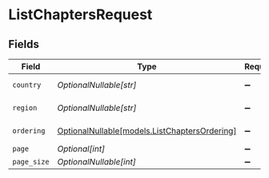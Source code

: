 # ListChaptersRequest


## Fields

| Field                                                                              | Type                                                                               | Required                                                                           | Description                                                                        |
| ---------------------------------------------------------------------------------- | ---------------------------------------------------------------------------------- | ---------------------------------------------------------------------------------- | ---------------------------------------------------------------------------------- |
| `country`                                                                          | *OptionalNullable[str]*                                                            | :heavy_minus_sign:                                                                 | Country of the chapter                                                             |
| `region`                                                                           | *OptionalNullable[str]*                                                            | :heavy_minus_sign:                                                                 | Region of the chapter                                                              |
| `ordering`                                                                         | [OptionalNullable[models.ListChaptersOrdering]](../models/listchaptersordering.md) | :heavy_minus_sign:                                                                 | Ordering field                                                                     |
| `page`                                                                             | *Optional[int]*                                                                    | :heavy_minus_sign:                                                                 | N/A                                                                                |
| `page_size`                                                                        | *OptionalNullable[int]*                                                            | :heavy_minus_sign:                                                                 | N/A                                                                                |